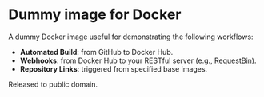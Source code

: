 Dummy image for Docker
===

A dummy Docker image useful for demonstrating the following workflows:

- **Automated Build**: from GitHub to Docker Hub.
- **Webhooks**: from Docker Hub to your RESTful server (e.g., [RequestBin](http://requestb.in)).
- **Repository Links**: triggered from specified base images.


Released to public domain.
